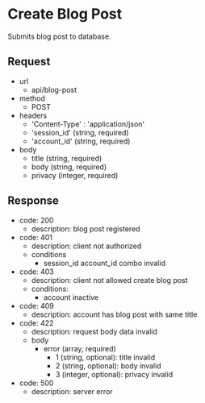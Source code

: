 # Create Blog Post
Submits blog post to database.

## Request
- url
  - api/blog-post
- method
  - POST
- headers
  - 'Content-Type' : 'application/json'
  - 'session_id' (string, required)
  - 'account_id' (string, required)
- body
  - title (string, required)
  - body (string, required)
  - privacy (integer, required)

## Response
- code: 200
  - description: blog post registered
- code: 401
  - description: client not authorized
  - conditions
    - session_id account_id combo invalid
- code: 403
  - description: client not allowed create blog post
  - conditions:
    - account inactive
- code: 409
  - description: account has blog post with same title
- code: 422
  - description: request body data invalid
  - body
    - error (array, required)
      - 1 (string, optional): title invalid
      - 2 (string, optional): body invalid
      - 3 (integer, optional): privacy invalid
- code: 500
  - description: server error
